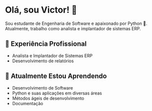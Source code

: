 # Olá, sou Victor! 👋

Sou estudante de Engenharia de Software e apaixonado por Python 🐍. Atualmente, trabalho como analista e implantador de sistemas ERP.

## 💼 Experiência Profissional
- Analista e Implantador de Sistemas ERP
- Desenvolvimento de relatórios

## 🌱 Atualmente Estou Aprendendo
- Desenvolvimento de Software
- Python e suas aplicações em diversas áreas
- Métodos ágeis de desenvolvimento
- Documentação
